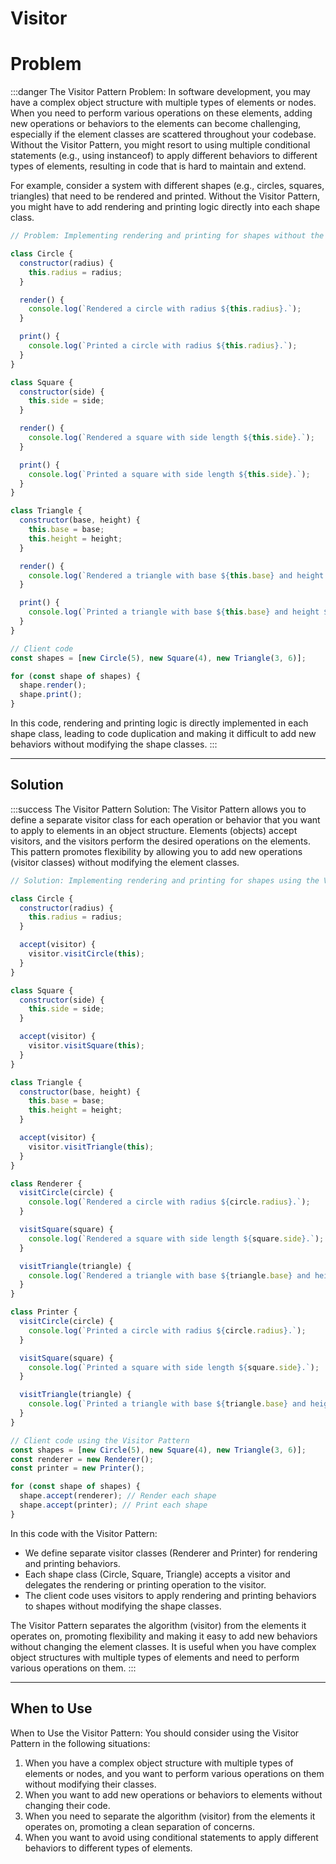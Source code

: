 # Visitor

# Problem

:::danger The Visitor Pattern Problem:
In software development, you may have a complex object structure with multiple types of elements or nodes. When you need to perform various operations on these elements, adding new operations or behaviors to the elements can become challenging, especially if the element classes are scattered throughout your codebase. Without the Visitor Pattern, you might resort to using multiple conditional statements (e.g., using instanceof) to apply different behaviors to different types of elements, resulting in code that is hard to maintain and extend.

For example, consider a system with different shapes (e.g., circles, squares, triangles) that need to be rendered and printed. Without the Visitor Pattern, you might have to add rendering and printing logic directly into each shape class.

```js
// Problem: Implementing rendering and printing for shapes without the Visitor Pattern

class Circle {
  constructor(radius) {
    this.radius = radius;
  }

  render() {
    console.log(`Rendered a circle with radius ${this.radius}.`);
  }

  print() {
    console.log(`Printed a circle with radius ${this.radius}.`);
  }
}

class Square {
  constructor(side) {
    this.side = side;
  }

  render() {
    console.log(`Rendered a square with side length ${this.side}.`);
  }

  print() {
    console.log(`Printed a square with side length ${this.side}.`);
  }
}

class Triangle {
  constructor(base, height) {
    this.base = base;
    this.height = height;
  }

  render() {
    console.log(`Rendered a triangle with base ${this.base} and height ${this.height}.`);
  }

  print() {
    console.log(`Printed a triangle with base ${this.base} and height ${this.height}.`);
  }
}

// Client code
const shapes = [new Circle(5), new Square(4), new Triangle(3, 6)];

for (const shape of shapes) {
  shape.render();
  shape.print();
}
```
In this code, rendering and printing logic is directly implemented in each shape class, leading to code duplication and making it difficult to add new behaviors without modifying the shape classes.
:::

---

## Solution

:::success The Visitor Pattern Solution:
The Visitor Pattern allows you to define a separate visitor class for each operation or behavior that you want to apply to elements in an object structure. Elements (objects) accept visitors, and the visitors perform the desired operations on the elements. This pattern promotes flexibility by allowing you to add new operations (visitor classes) without modifying the element classes.

```js
// Solution: Implementing rendering and printing for shapes using the Visitor Pattern

class Circle {
  constructor(radius) {
    this.radius = radius;
  }

  accept(visitor) {
    visitor.visitCircle(this);
  }
}

class Square {
  constructor(side) {
    this.side = side;
  }

  accept(visitor) {
    visitor.visitSquare(this);
  }
}

class Triangle {
  constructor(base, height) {
    this.base = base;
    this.height = height;
  }

  accept(visitor) {
    visitor.visitTriangle(this);
  }
}

class Renderer {
  visitCircle(circle) {
    console.log(`Rendered a circle with radius ${circle.radius}.`);
  }

  visitSquare(square) {
    console.log(`Rendered a square with side length ${square.side}.`);
  }

  visitTriangle(triangle) {
    console.log(`Rendered a triangle with base ${triangle.base} and height ${triangle.height}.`);
  }
}

class Printer {
  visitCircle(circle) {
    console.log(`Printed a circle with radius ${circle.radius}.`);
  }

  visitSquare(square) {
    console.log(`Printed a square with side length ${square.side}.`);
  }

  visitTriangle(triangle) {
    console.log(`Printed a triangle with base ${triangle.base} and height ${triangle.height}.`);
  }
}

// Client code using the Visitor Pattern
const shapes = [new Circle(5), new Square(4), new Triangle(3, 6)];
const renderer = new Renderer();
const printer = new Printer();

for (const shape of shapes) {
  shape.accept(renderer); // Render each shape
  shape.accept(printer); // Print each shape
}
```
In this code with the Visitor Pattern:

- We define separate visitor classes (Renderer and Printer) for rendering and printing behaviors.
- Each shape class (Circle, Square, Triangle) accepts a visitor and delegates the rendering or printing operation to the visitor.
- The client code uses visitors to apply rendering and printing behaviors to shapes without modifying the shape classes.

The Visitor Pattern separates the algorithm (visitor) from the elements it operates on, promoting flexibility and making it easy to add new behaviors without changing the element classes. It is useful when you have complex object structures with multiple types of elements and need to perform various operations on them.
:::

---

## When to Use

When to Use the Visitor Pattern:
You should consider using the Visitor Pattern in the following situations:

1. When you have a complex object structure with multiple types of elements or nodes, and you want to perform various operations on them without modifying their classes.
2. When you want to add new operations or behaviors to elements without changing their code.
3. When you need to separate the algorithm (visitor) from the elements it operates on, promoting a clean separation of concerns.
4. When you want to avoid using conditional statements to apply different behaviors to different types of elements.